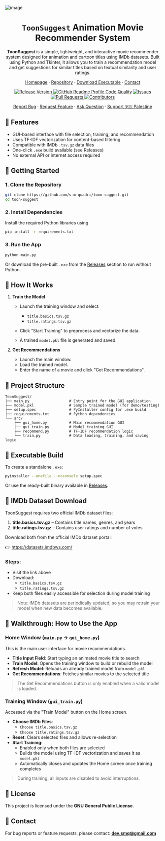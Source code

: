 ![image](https://github.com/user-attachments/assets/72968fca-0fbb-40a0-a465-c808bd2eb714)

<div align="center">
  <h1><b><code>ToonSuggest</code> Animation Movie Recommender System</b></h1>
  <p><strong>ToonSuggest</strong> is a simple, lightweight, and interactive movie recommender system designed for animation and cartoon titles using IMDb datasets. Built using Python and Tkinter, it allows you to train a recommendation model and get suggestions for similar titles based on textual similarity and user ratings.</p>

  <p>
    <a href="https://s-m-quadri.me/projects/toon-suggest">Homepage</a> ·
    <a href="https://github.com/s-m-quadri/toon-suggest">Repository</a> ·
    <a href="https://github.com/s-m-quadri/toon-suggest/releases">Download Executable</a> ·
    <a href="mailto:dev.smq@gmail.com">Contact</a>
  </p>

  <a href="https://github.com/s-m-quadri/toon-suggest/releases">
         <img src="https://custom-icon-badges.demolab.com/github/v/tag/s-m-quadri/toon-suggest?label=Version&labelColor=302d41&color=f2cdcd&logoColor=d9e0ee&logo=tag&style=for-the-badge" alt="Release Version"/>
  </a>
  <a href="https://www.codefactor.io/repository/github/s-m-quadri/toon-suggest"><img src="https://img.shields.io/codefactor/grade/github/s-m-quadri/toon-suggest?label=CodeFactor&labelColor=302d41&color=8bd5ca&logoColor=d9e0ee&logo=codefactor&style=for-the-badge" alt="GitHub Readme Profile Code Quality"/></a>
  <a href="https://github.com/s-m-quadri/toon-suggest/issues">
    <img src="https://custom-icon-badges.demolab.com/github/issues/s-m-quadri/toon-suggest?label=Issues&labelColor=302d41&color=f5a97f&logoColor=d9e0ee&logo=issue&style=for-the-badge" alt="Issues"/>
  </a>
  <a href="https://github.com/s-m-quadri/toon-suggest/pulls">
    <img src="https://custom-icon-badges.demolab.com/github/issues-pr/s-m-quadri/toon-suggest?label=PRs&labelColor=302d41&color=ddb6f2&logoColor=d9e0ee&logo=git-pull-request&style=for-the-badge" alt="Pull Requests"/>
  </a>
  <a href="https://github.com/s-m-quadri/toon-suggest/graphs/contributors">
    <img src="https://custom-icon-badges.demolab.com/github/contributors/s-m-quadri/toon-suggest?label=Contributors&labelColor=302d41&color=c9cbff&logoColor=d9e0ee&logo=people&style=for-the-badge" alt="Contributors"/>
  </a>

  <p>
    <a href="https://github.com/s-m-quadri/toon-suggest/issues/new?assignees=&labels=bug&projects=&template=bug_report.yml">Report Bug</a> · 
    <a href="https://github.com/s-m-quadri/toon-suggest/issues/new?assignees=&labels=enhancement&projects=&template=feature_request.yml">Request Feature</a> · 
    <a href="https://github.com/s-m-quadri/toon-suggest/discussions/new?category=q-a">Ask Question</a> · 
    <a href="https://github.com/Safouene1/support-palestine-banner/blob/master/Markdown-pages/Support.md">Support 🇵🇸 Palestine<a>
  </p>
</div>


## 📌 **Features**

- GUI-based interface with file selection, training, and recommendation
- Uses TF-IDF vectorization for content-based filtering
- Compatible with IMDb `.tsv.gz` data files
- One-click `.exe` build available (see Releases)
- No external API or internet access required

## 📌 **Getting Started**

### 1. Clone the Repository

```bash
git clone https://github.com/s-m-quadri/toon-suggest.git
cd toon-suggest
````

### 2. Install Dependencies

Install the required Python libraries using:

```bash
pip install -r requirements.txt
```

### 3. Run the App

```bash
python main.py
```

Or download the pre-built `.exe` from the [Releases](https://github.com/s-m-quadri/toon-suggest/releases) section to run without Python.

## 📌 **How It Works**

1. **Train the Model**

   * Launch the training window and select:

     * `title.basics.tsv.gz`
     * `title.ratings.tsv.gz`
   * Click "Start Training" to preprocess and vectorize the data.
   * A trained `model.pkl` file is generated and saved.

2. **Get Recommendations**

   * Launch the main window.
   * Load the trained model.
   * Enter the name of a movie and click "Get Recommendations".

## 📌 **Project Structure**

```
ToonSuggest/
├── main.py                  # Entry point for the GUI application
├── model.pkl                # Sample trained model (for demo/testing)
├── setup.spec               # PyInstaller config for .exe build
├── requirements.txt         # Python dependencies
└── src/
    ├── gui_home.py          # Main recommendation GUI
    ├── gui_train.py         # Model training GUI
    ├── recommend.py         # TF-IDF recommendation logic
    └── train.py             # Data loading, training, and saving logic
```

## 📌 **Executable Build**

To create a standalone `.exe`:

```bash
pyinstaller --onefile --noconsole setup.spec
```

Or use the ready-built binary available in [Releases](https://github.com/s-m-quadri/toon-suggest/releases).

## 📌 **IMDb Dataset Download**

ToonSuggest requires two official IMDb dataset files:

1. **title.basics.tsv.gz** – Contains title names, genres, and years  
2. **title.ratings.tsv.gz** – Contains user ratings and number of votes

Download both from the official IMDb dataset portal:

👉 https://datasets.imdbws.com/

### Steps:

- Visit the link above
- Download:
  - `title.basics.tsv.gz`
  - `title.ratings.tsv.gz`
- Keep both files easily accessible for selection during model training

> Note: IMDb datasets are periodically updated, so you may retrain your model when new data becomes available.


## 📌 **Walkthrough: How to Use the App**

### Home Window (`main.py` → `gui_home.py`)

This is the main user interface for movie recommendations.

- **Title Input Field**: Start typing an animated movie title to search
- **Train Model**: Opens the training window to build or rebuild the model
- **Refresh Model**: Reloads an already trained model from `model.pkl`
- **Get Recommendations**: Fetches similar movies to the selected title

> The Get Recommendations button is only enabled when a valid model is loaded.

### Training Window (`gui_train.py`)

Accessed via the "Train Model" button on the Home screen.

- **Choose IMDb Files**:
  - `Choose title.basics.tsv.gz`
  - `Choose title.ratings.tsv.gz`
- **Reset**: Clears selected files and allows re-selection
- **Start Training**:
  - Enabled only when both files are selected
  - Builds the model using TF-IDF vectorization and saves it as `model.pkl`
  - Automatically closes and updates the Home screen once training completes

> During training, all inputs are disabled to avoid interruptions.

## 📌 **License**

This project is licensed under the **GNU General Public License**.

## 📌 **Contact**

For bug reports or feature requests, please contact:
**[dev.smq@gmail.com](mailto:dev.smq@gmail.com)**
